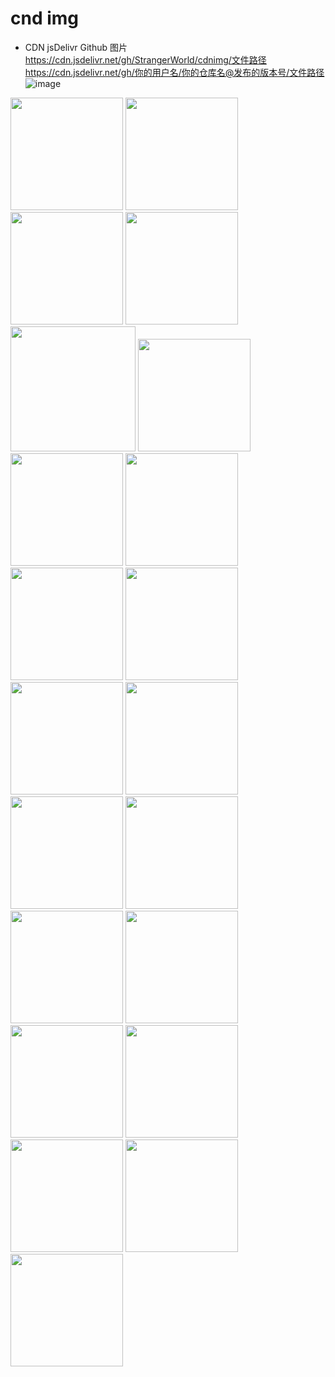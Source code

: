 # cnd img
* CDN jsDelivr Github 图片
https://cdn.jsdelivr.net/gh/StrangerWorld/cdnimg/文件路径
https://cdn.jsdelivr.net/gh/你的用户名/你的仓库名@发布的版本号/文件路径
![image](https://raw.githubusercontentcom/StrangerWorld/cndimg/master/2.jpg)
<img src='https://cdn.jsdelivr.net/gh/StrangerWorld/cdnimg/1.jpg' height="180" width="180" />
<img src='https://cdn.jsdelivr.net/gh/StrangerWorld/cdnimg/2.jpg' height="180" width="180" />
<img src='https://cdn.jsdelivr.net/gh/StrangerWorld/cdnimg/3.jpg' height="180" width="180" />
<img src='https://cdn.jsdelivr.net/gh/StrangerWorld/cdnimg/4.jpg' height="180" width="180" />
<img src='https://cdn.jsdelivr.net/gh/StrangerWorld/cdnimg/banner.jpg' height="200" width="200" />
<img src='https://cdn.jsdelivr.net/gh/StrangerWorld/cdnimg/banner1.jpg' height="180" width="180" />
<img src='https://cdn.jsdelivr.net/gh/StrangerWorld/cdnimg/comfortable-graceful.jpg' height="180" width="180" />
<img src='https://cdn.jsdelivr.net/gh/StrangerWorld/cdnimg/img-sp.png' height="180" width="180" />
<img src='https://cdn.jsdelivr.net/gh/StrangerWorld/cdnimg/h1.jpg' height="180" width="180" />
<img src='https://cdn.jsdelivr.net/gh/StrangerWorld/cdnimg/h2.jpg' height="180" width="180" />
<img src='https://cdn.jsdelivr.net/gh/StrangerWorld/cdnimg/h3.jpg' height="180" width="180" />
<img src='https://cdn.jsdelivr.net/gh/StrangerWorld/cdnimg/h4.jpg' height="180" width="180" />
<img src='https://cdn.jsdelivr.net/gh/StrangerWorld/cdnimg/h5.jpg' height="180" width="180" />
<img src='https://cdn.jsdelivr.net/gh/StrangerWorld/cdnimg/h6.jpg' height="180" width="180" />
<img src='https://cdn.jsdelivr.net/gh/StrangerWorld/cdnimg/h7.jpg' height="180" width="180" />
<img src='https://cdn.jsdelivr.net/gh/StrangerWorld/cdnimg/y1.jpg' height="180" width="180" />
<img src='https://cdn.jsdelivr.net/gh/StrangerWorld/cdnimg/y2.jpg' height="180" width="180" />
<img src='https://cdn.jsdelivr.net/gh/StrangerWorld/cdnimg/y3.jpg' height="180" width="180" />
<img src='https://cdn.jsdelivr.net/gh/StrangerWorld/cdnimg/y4.jpg' height="180" width="180" />
<img src='https://cdn.jsdelivr.net/gh/StrangerWorld/cdnimg/y5.jpg' height="180" width="180" />
<img src='https://cdn.jsdelivr.net/gh/StrangerWorld/cdnimg/y6.jpg' height="180" width="180" />

